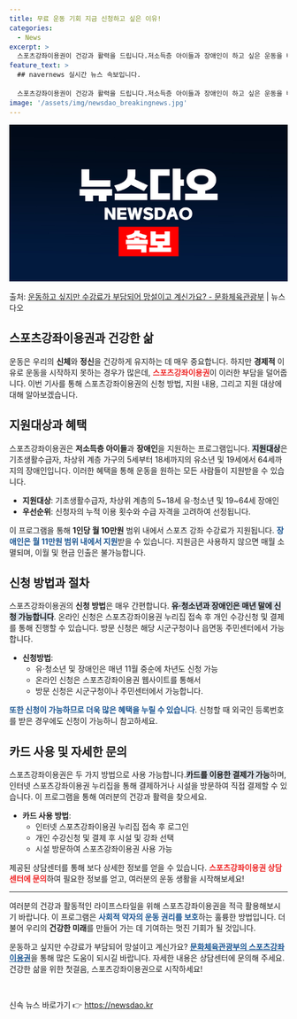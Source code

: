 ```yaml
---
title: 무료 운동 기회 지금 신청하고 싶은 이유!
categories:
  - News
excerpt: >
  스포츠강좌이용권이 건강과 활력을 드립니다.저소득층 아이들과 장애인이 하고 싶은 운동을 배울 수 있도록 수강료…
feature_text: >
  ## navernews 실시간 뉴스 속보입니다.

  스포츠강좌이용권이 건강과 활력을 드립니다.저소득층 아이들과 장애인이 하고 싶은 운동을 배울 수 있도록 수강료…
image: '/assets/img/newsdao_breakingnews.jpg'
---
```


![뉴스다오 속보](/assets/img/newsdao_breakingnews.jpg)

<p>출처: <a href="https://newsdao.kr/2522" rel="dofollow">운동하고 싶지만 수강료가 부담되어 망설이고 계신가요? - 문화체육관광부</a> | 뉴스다오</p>

<h2 data-ke-size="size26">스포츠강좌이용권과 건강한 삶</h2>

<p data-ke-size="size16">운동은 우리의 <b>신체</b>와 <b>정신</b>을 건강하게 유지하는 데 매우 중요합니다. 하지만 <b>경제적</b> 이유로 운동을 시작하지 못하는 경우가 많은데, <b><span style="color: #ee2323;">스포츠강좌이용권</span></b>이 이러한 부담을 덜어줍니다. 이번 기사를 통해 스포츠강좌이용권의 신청 방법, 지원 내용, 그리고 지원 대상에 대해 알아보겠습니다.</p>

<h2 data-ke-size="size26">지원대상과 혜택</h2>

<p data-ke-size="size16">스포츠강좌이용권은 <b>저소득층 아이들</b>과 <b>장애인</b>을 지원하는 프로그램입니다. <b><span style="background-color: #21538527;">지원대상</span></b>은 기초생활수급자, 차상위 계층 가구의 5세부터 18세까지의 유소년 및 19세에서 64세까지의 장애인입니다. 이러한 혜택을 통해 운동을 원하는 모든 사람들이 지원받을 수 있습니다.</p>

<ul>
<li><b>지원대상</b>: 기초생활수급자, 차상위 계층의 5~18세 유·청소년 및 19~64세 장애인</li>
<li><b>우선순위</b>: 신청자의 누적 이용 횟수와 수급 자격을 고려하여 선정됩니다.</li>
</ul>

<p data-ke-size="size16">이 프로그램을 통해 <b>1인당 월 10만원</b> 범위 내에서 스포츠 강좌 수강료가 지원됩니다. <b><span style="color: #1a5490;">장애인은 월 11만원 범위 내에서 지원</span></b>받을 수 있습니다. 지원금은 사용하지 않으면 매월 소멸되며, 이월 및 현금 인출은 불가능합니다.</p>

<h2 data-ke-size="size26">신청 방법과 절차</h2>

<p data-ke-size="size16">스포츠강좌이용권의 <b>신청 방법</b>은 매우 간편합니다. <b><span style="background-color: #21538527;">유·청소년과 장애인은 매년 말에 신청 가능합니다</span></b>. 온라인 신청은 스포츠강좌이용권 누리집 접속 후 개인 수강신청 및 결제를 통해 진행할 수 있습니다. 방문 신청은 해당 시군구청이나 읍면동 주민센터에서 가능합니다.</p>

<ul>
<li><b>신청방법</b>:
  <ul>
    <li>유·청소년 및 장애인은 매년 11월 중순에 차년도 신청 가능</li>
    <li>온라인 신청은 스포츠강좌이용권 웹사이트를 통해서</li>
    <li>방문 신청은 시군구청이나 주민센터에서 가능합니다.</li>
  </ul>
</li>
</ul>

<p data-ke-size="size16"><b><span style="color: #1a5490;">또한 신청이 가능하므로 더욱 많은 혜택을 누릴 수 있습니다</span></b>. 신청할 때 외국인 등록번호를 받은 경우에도 신청이 가능하니 참고하세요.</p>

<h2 data-ke-size="size26">카드 사용 및 자세한 문의</h2>

<p data-ke-size="size16">스포츠강좌이용권은 두 가지 방법으로 사용 가능합니다.<b><span style="background-color: #21538527;">카드를 이용한 결제가 가능</span></b>하며, 인터넷 스포츠강좌이용권 누리집을 통해 결제하거나 시설을 방문하여 직접 결제할 수 있습니다. 이 프로그램을 통해 여러분의 건강과 활력을 찾으세요.</p>

<ul>
<li><b>카드 사용 방법</b>:
  <ul>
    <li>인터넷 스포츠강좌이용권 누리집 접속 후 로그인</li>
    <li>개인 수강신청 및 결제 후 시설 및 강좌 선택</li>
    <li>시설 방문하여 스포츠강좌이용권 사용 가능</li>
  </ul>
</li>
</ul>

<p data-ke-size="size16">제공된 상담센터를 통해 보다 상세한 정보를 얻을 수 있습니다. <b><span style="color: #ee2323;">스포츠강좌이용권 상담센터에 문의</span></b>하여 필요한 정보를 얻고, 여러분의 운동 생활을 시작해보세요!</p>

<hr>

<p data-ke-size="size16">여러분의 건강과 활동적인 라이프스타일을 위해 스포츠강좌이용권을 적극 활용해보시기 바랍니다. 이 프로그램은 <b><span style="color: #1a5490;">사회적 약자의 운동 권리를 보호</span></b>하는 훌륭한 방법입니다. 더불어 우리의 <b>건강한 미래</b>를 만들어 가는 데 기여하는 멋진 기회가 될 것입니다.</p>

<p data-ke-size="size16">운동하고 싶지만 수강료가 부담되어 망설이고 계신가요? <b><a href="https://newsdao.kr/2522" style="color: #1a5490;">문화체육관광부의 스포츠강좌이용권</a></b>을 통해 많은 도움이 되시길 바랍니다. 자세한 내용은 상담센터에 문의해 주세요. 건강한 삶을 위한 첫걸음, 스포츠강좌이용권으로 시작하세요!</p>

<p data-ke-size="size16">&nbsp;</p> 

신속 뉴스 바로가기 👉 <a href="https://newsdao.kr" rel="dofollow">https://newsdao.kr</a>


